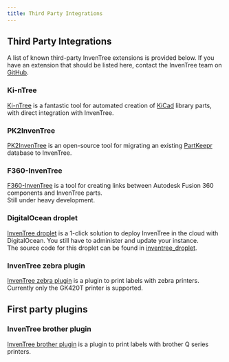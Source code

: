 ```yaml
---
title: Third Party Integrations
---
```


## Third Party Integrations

A list of known third-party InvenTree extensions is provided below. If you have an extension that should be listed here, contact the InvenTree team on [GitHub](https://github.com/inventree/).

### Ki-nTree

[Ki-nTree](https://github.com/sparkmicro/Ki-nTree/) is a fantastic tool for automated creation of [KiCad](https://kicad-pcb.org/) library parts, with direct integration with InvenTree.

### PK2InvenTree

[PK2InvenTree](https://github.com/rgilham/PK2InvenTree) is an open-source tool for migrating an existing [PartKeepr](https://github.com/partkeepr/PartKeepr) database to InvenTree.

### F360-InvenTree

[F360-InvenTree](https://github.com/matmair/F360-InvenTree/) is a tool for creating links between Autodesk Fusion 360 components and InvenTree parts.  
Still under heavy development.

### DigitalOcean droplet

[InvenTree droplet](https://marketplace.digitalocean.com/apps/inventree?refcode=d6172576d014) is a 1-click solution to deploy InvenTree in the cloud with DigitalOcean. You still have to administer and update your instance.  
The source code for this droplet can be found in [inventree_droplet](https://github.com/invenhost/inventree_droplet).

### InvenTree zebra plugin

[InvenTree zebra plugin](https://github.com/SergeoLacruz/inventree-zebra-plugin) is a plugin to print labels with zebra printers.  
Currently only the GK420T printer is supported.


## First party plugins

### InvenTree brother plugin

[InvenTree brother plugin](https://github.com/inventree/inventree-brother-plugin) is a plugin to print labels with brother Q series printers.
